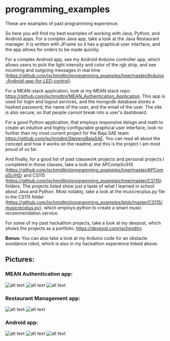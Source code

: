 # programming_examples
These are examples of past programming experience.

So here you will find my best examples of working with Java, Python, and Android apps. For a complex Java app, take a look at the Java Restaurant manager. It is written with JFrame so it has a graphical user interface, and the app allows for orders to be made quickly.

For a complex Android app, see my Android Arduino controller app, which allows users to pick the light intensity and color of the rgb strip, and see incoming and outgoing messages in real time (https://github.com/jschmidtnj/programming_examples/tree/master/Arduino-Android-app-for-LED-control).

For a MEAN-stack application, look at my MEAN stack repo: https://github.com/jschmidtnj/MEAN_Authentication_Application. This app is used for login and logout services, and the mongodb database stores a hashed password, the name of the user, and the email of the user. The site is also secure, so that people cannot break into a user's dashboard.

For a good Python application, that employs responsive deisgn and math to create an intuitive and highly-configurable graphical user interface, look no further than my most current project for the Baja SAE team: https://github.com/jschmidtnj/StevensBajaSAE. You can read all about the concept and how it works on the readme, and this is the project I am most proud of so far.

And finally, for a good list of past classwork projects and personal projects I completed in those classes, take a look at the APCompSciHS (https://github.com/jschmidtnj/programming_examples/tree/master/APCompSciHS) and CS115 (https://github.com/jschmidtnj/programming_examples/tree/master/CS115) folders. The projects listed show just a taste of what I learned in school about Java and Python. Most notably, take a look at the musicrecplus.py file in the CS115 folder (https://github.com/jschmidtnj/programming_examples/blob/master/CS115/musicrecplus.py), which employs python to create a smart music recommendation service.

For some of my past hackathon projects, take a look at my devpost, which shows the projects as a portfolio: https://devpost.com/jschmidtnj. 

**Bonus:** You can also take a look at my Arduino code for an obstacle avoidance robot, which is also in my hackathon experience linked above.

## Pictures:

### MEAN Authentication app:
![alt text](https://raw.githubusercontent.com/jschmidtnj/programming_examples/master/pictures/MEAN_authentication_aop.JPG)
![alt text](https://raw.githubusercontent.com/jschmidtnj/programming_examples/master/pictures/meanauthenticationapp_1.JPG)
![alt text](https://raw.githubusercontent.com/jschmidtnj/programming_examples/master/pictures/meanauthenticationapp_2.JPG)

### Restaurant Management app:
![alt text](https://raw.githubusercontent.com/jschmidtnj/programming_examples/master/pictures/restaurant_1.JPG)
![alt text](https://raw.githubusercontent.com/jschmidtnj/programming_examples/master/pictures/restaurant_2.JPG)

### Android app:
![alt text](https://raw.githubusercontent.com/jschmidtnj/programming_examples/master/Arduino-Android-app-for-LED-control/examples/screenshot1.png)
![alt text](https://raw.githubusercontent.com/jschmidtnj/programming_examples/master/Arduino-Android-app-for-LED-control/examples/screenshot2.png)
![alt text](https://raw.githubusercontent.com/jschmidtnj/programming_examples/master/Arduino-Android-app-for-LED-control/examples/screenshot3.png)
